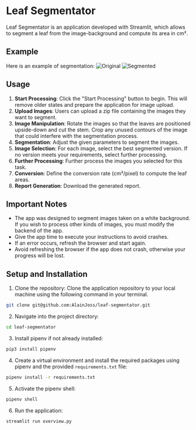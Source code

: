 # Leaf Segmentator

Leaf Segmentator is an application developed with Streamlit, which allows to segment a leaf from the image-background and compute its area in cm².

## Example

Here is an example of segmentation:
![Original](/images/orig.jpeg)
![Segmented](/images/segm.jpeg)

## Usage

1. **Start Processing**: Click the "Start Processing" button to begin. This will remove older states and prepare the application for image upload.
2. **Upload Images**: Users can upload a zip file containing the images they want to segment.
3. **Image Manipulation**: Rotate the images so that the leaves are positioned upside-down and cut the stem. Crop any unused contours of the image that could interfere with the segmentation process.
4. **Segmentation**: Adjust the given parameters to segment the images.
5. **Image Selection**: For each image, select the best segmented version. If no version meets your requirements, select further processing.
6. **Further Processing**: Further process the images you selected for this task.
7. **Conversion**: Define the conversion rate (cm²/pixel) to compute the leaf areas.
8. **Report Generation**: Download the generated report.

## Important Notes

- The app was designed to segment images taken on a white background. If you wish to process other kinds of images, you must modify the backend of the app.
- Give the app time to execute your instructions to avoid crashes.
- If an error occurs, refresh the browser and start again.
- Avoid refreshing the browser if the app does not crash, otherwise your progress will be lost.

## Setup and Installation

1. Clone the repository: Clone the application repository to your local machine using the following command in your terminal.

```bash
git clone git@github.com:AlainJoss/leaf-segmentator.git
```

2. Navigate into the project directory:

```bash
cd leaf-segmentator
```

3. Install pipenv if not already installed:

```bash
pip3 install pipenv
```

4. Create a virtual environment and install the required packages using pipenv and the provided `requirements.txt` file:

```bash
pipenv install -r requirements.txt
```

5. Activate the pipenv shell:

```bash
pipenv shell
```

6. Run the application:

```bash
streamlit run overview.py
```
